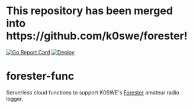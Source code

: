<h1>This repository has been merged into https://github.com/k0swe/forester!</h1>

[![Go Report Card](https://goreportcard.com/badge/github.com/k0swe/forester-func)](https://goreportcard.com/report/github.com/k0swe/forester-func)
[![Deploy](https://github.com/k0swe/forester-func/actions/workflows/deploy.yml/badge.svg?branch=main)](https://github.com/k0swe/forester-func/actions/workflows/deploy.yml)

# forester-func

Serverless cloud functions to support K0SWE's [Forester](https://github.com/k0swe/forester) amateur
radio logger.
